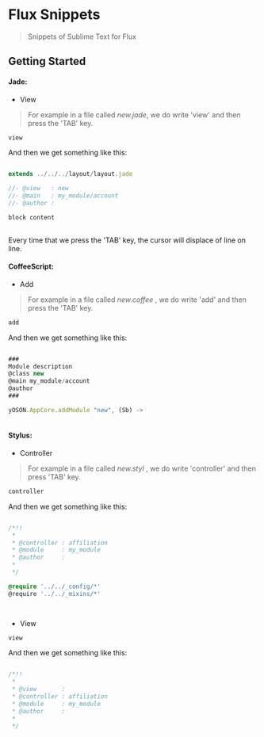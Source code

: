 

# Flux Snippets

> Snippets of Sublime Text for Flux

## Getting Started

#### **Jade:**

-  View

>For example in a file called *new.jade*, we do write 'view' and then press the 'TAB' key.

```js
view
```

And then we get something like this:

```js

extends ../../../layout/layout.jade

//- @view   : new
//- @main   : my_module/account
//- @author : 

block content
    
```

Every time that we press the 'TAB' key, the cursor will displace of line on line.


#### **CoffeeScript:**

-  Add

>For example in a file called *new.coffee* , we do write 'add' and then press the 'TAB' key.

```js
add
```

And then we get something like this:

```js

###
Module description
@class new
@main my_module/account
@author 
###

yOSON.AppCore.addModule "new", (Sb) ->
    
```


#### **Stylus:**

-  Controller

>For example in a file called *new.styl* , we do write 'controller' and then press 'TAB' key.

```js
controller
```

And then we get something like this:

```css

/*!!
 *
 * @controller : affiliation
 * @module     : my_module
 * @author     : 
 *
 */

@require '../../_config/*'
@require '../../_mixins/*'

    
```

-  View

```js
view
```

And then we get something like this:

```css

/*!!
 *
 * @view       : 
 * @controller : affiliation
 * @module     : my_module
 * @author     : 
 *
 */
    
```

